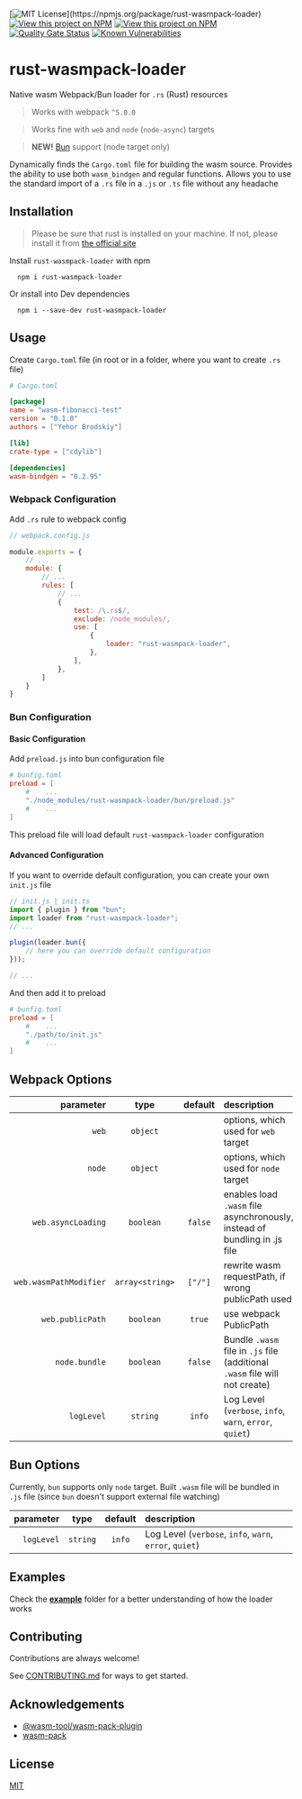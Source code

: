 [![MIT License](https://img.shields.io/npm/l/rust-wasmpack-loader.svg?)](https://npmjs.org/package/rust-wasmpack-loader)
[![View this project on NPM](https://img.shields.io/npm/v/rust-wasmpack-loader.svg)](https://npmjs.org/package/rust-wasmpack-loader)
[![View this project on NPM](https://img.shields.io/npm/dm/rust-wasmpack-loader.svg)](https://npmjs.org/package/rust-wasmpack-loader)
[![Quality Gate Status](https://sonarcloud.io/api/project_badges/measure?project=yeskiy_rustwasm-loader&metric=alert_status)](https://sonarcloud.io/summary/new_code?id=yeskiy_rustwasm-loader)
[![Known Vulnerabilities](https://snyk.io/test/github/yeskiy/rustwasm-loader/badge.svg)](https://snyk.io/test/github/yeskiy/rustwasm-loader)

# rust-wasmpack-loader

Native wasm Webpack/Bun loader for `.rs` (Rust) resources

> Works with webpack `^5.0.0`

> Works fine with `web` and `node` (`node-async`) targets

> **NEW!** [Bun](https://bun.sh/) support (node target only)

Dynamically finds the `Cargo.toml` file for building the wasm source.
Provides the ability to use both `wasm_bindgen` and regular functions.
Allows you to use the standard import of a `.rs` file in a `.js` or `.ts` file without any headache

## Installation

> Please be sure that rust is installed on your machine. 
> If not, please install it from [the official site](https://www.rust-lang.org/tools/install)

Install `rust-wasmpack-loader` with npm

```shell script
  npm i rust-wasmpack-loader
```

Or install into Dev dependencies

```shell script
  npm i --save-dev rust-wasmpack-loader
```



## Usage
Create `Cargo.toml` file (in root or in a folder, where you want to create `.rs` file)

```toml
# Cargo.toml

[package]
name = "wasm-fibonacci-test"
version = "0.1.0"
authors = ["Yehor Brodskiy"]

[lib]
crate-type = ["cdylib"]

[dependencies]
wasm-bindgen = "0.2.95"
```

### Webpack Configuration

Add `.rs` rule to webpack config

```js 
// webpack.config.js

module.exports = {
    // ...
    module: {
        // ...
        rules: [
            // ...
            {
                test: /\.rs$/,
                exclude: /node_modules/,
                use: [
                    {
                        loader: "rust-wasmpack-loader",
                    },
                ],
            },
        ]
    }
}
```
### Bun Configuration

#### Basic Configuration
Add `preload.js` into bun configuration file

```toml
# bunfig.toml
preload = [
    #    ...
    "./node_modules/rust-wasmpack-loader/bun/preload.js"
    #    ...
]
```
This preload file will load default `rust-wasmpack-loader` configuration

#### Advanced Configuration
If you want to override default configuration, you can create your own `init.js` file
```js
// init.js | init.ts
import { plugin } from "bun";
import loader from "rust-wasmpack-loader";
// ...

plugin(loader.bun({
    // here you can override default configuration
}));

// ...
```
And then add it to preload
```toml
# bunfig.toml
preload = [
    #    ...
    "./path/to/init.js"
    #    ...
]
```


## Webpack Options

|              parameter |      type       | default | description                                                                 |
|-----------------------:|:---------------:|:-------:|:----------------------------------------------------------------------------|
|                  `web` |    `object`     |         | options, which used for `web` target                                        |
|                 `node` |    `object`     |         | options, which used for `node` target                                       |
|     `web.asyncLoading` |    `boolean`    | `false` | enables load `.wasm` file asynchronously, instead of bundling in .js file   |
| `web.wasmPathModifier` | `array<string>` | `["/"]` | rewrite wasm requestPath, if wrong publicPath used                          |
|       `web.publicPath` |    `boolean`    | `true`  | use webpack PublicPath                                                      |
|          `node.bundle` |    `boolean`    | `false` | Bundle `.wasm` file in `.js` file (additional `.wasm` file will not create) |
|             `logLevel` |    `string`     | `info`  | Log Level (`verbose`, `info`, `warn`, `error`, `quiet`)                     |

## Bun Options
Currently, `bun` supports only `node` target.
Built `.wasm` file will be bundled in `.js` file (since `bun` doesn't support external file watching)

|  parameter |   type   | default | description                                             |
|-----------:|:--------:|:-------:|:--------------------------------------------------------|
| `logLevel` | `string` | `info`  | Log Level (`verbose`, `info`, `warn`, `error`, `quiet`) |

## Examples

Check the **[example](./example)** folder for a better understanding of how the loader works

## Contributing

Contributions are always welcome!

See [CONTRIBUTING.md](./CONTRIBUTING.md) for ways to get started.

## Acknowledgements

- [@wasm-tool/wasm-pack-plugin](https://github.com/wasm-tool/wasm-pack-plugin)
- [wasm-pack](https://github.com/rustwasm/wasm-pack)

## License

[MIT](https://choosealicense.com/licenses/mit/)

